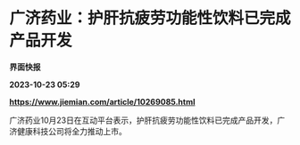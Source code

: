 # 广济药业：护肝抗疲劳功能性饮料已完成产品开发
**界面快报**

**2023-10-23 05:29**

**https://www.jiemian.com/article/10269085.html**

广济药业10月23日在互动平台表示，护肝抗疲劳功能性饮料已完成产品开发，广济健康科技公司将全力推动上市。